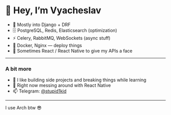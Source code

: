 # 👋 Hey, I’m Vyacheslav

- 🐍 Mostly into Django + DRF  
- 🗄️ PostgreSQL, Redis, Elasticsearch (optimization) 
- ⚡ Celery, RabbitMQ, WebSockets (async stuff)
- 🐳 Docker, Nginx — deploy things
- 🎨 Sometimes React / React Native to give my APIs a face

---

### A bit more
- 👀 I like building side projects and breaking things while learning  
- 🌱 Right now messing around with React Native  
- 📫 Telegram: [@stupid1kid](https://t.me/stupid1kid)  

---
I use Arch btw 😎
